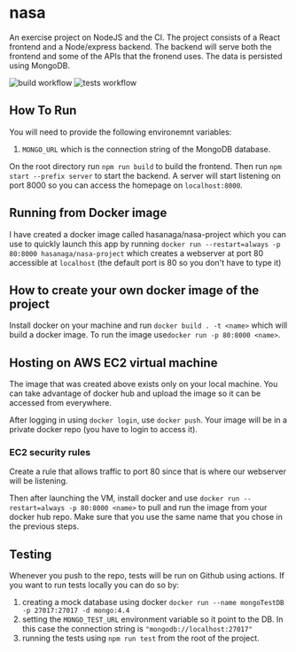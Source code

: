 # nasa

An exercise project on NodeJS and the CI. The project consists of a React frontend and a Node/express backend. The backend will serve both the frontend and some of the APIs that the fronend uses. The data is persisted using MongoDB.

![build workflow](https://github.com/hasan-aga/nasa/actions/workflows/node.yml/badge.svg)
![tests workflow](https://github.com/hasan-aga/nasa/actions/workflows/tests.yml/badge.svg)

## How To Run

You will need to provide the following environemnt variables:

1. `MONGO_URL` which is the connection string of the MongoDB database.

On the root directory run `npm run build` to build the frontend. Then run `npm start --prefix server` to start the backend. A server will start listening on port 8000 so you can access the homepage on `localhost:8000`.

## Running from Docker image

I have created a docker image called hasanaga/nasa-project which you can use to quickly launch this app by running `docker run --restart=always -p 80:8000 hasanaga/nasa-project` which creates a webserver at port 80 accessible at `localhost` (the default port is 80 so you don't have to type it)

## How to create your own docker image of the project

Install docker on your machine and run `docker build . -t <name>` which will build a docker image. To run the image use`docker run -p 80:8000 <name>`.

## Hosting on AWS EC2 virtual machine

The image that was created above exists only on your local machine. You can take advantage of docker hub and upload the image so it can be accessed from everywhere.

After logging in using `docker login`, use `docker push`. Your image will be in a private docker repo (you have to login to access it).

### EC2 security rules

Create a rule that allows traffic to port 80 since that is where our webserver will be listening.

Then after launching the VM, install docker and use `docker run --restart=always -p 80:8000 <name>` to pull and run the image from your docker hub repo. Make sure that you use the same name that you chose in the previous steps.

## Testing

Whenever you push to the repo, tests will be run on Github using actions. If you want to run tests locally you can do so by:

1. creating a mock database using docker `docker run --name mongoTestDB -p 27017:27017 -d mongo:4.4 `
2. setting the `MONGO_TEST_URL` environment variable so it point to the DB. In this case the connection string is `"mongodb://localhost:27017"`
3. running the tests using `npm run test` from the root of the project.
